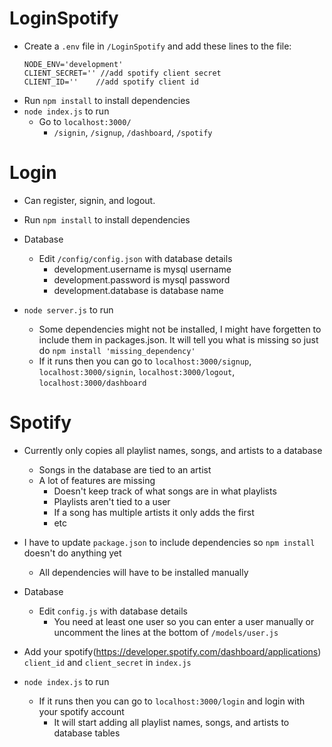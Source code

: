 # LoginSpotify

- Create a `.env` file in `/LoginSpotify` and add these lines to the file:
	```
	NODE_ENV='development'
	CLIENT_SECRET='' //add spotify client secret
	CLIENT_ID=''	//add spotify client id
	```
- Run `npm install` to install dependencies
- `node index.js` to run
	- Go to `localhost:3000/`
		- `/signin`, `/signup`, `/dashboard`, `/spotify`

# Login

- Can register, signin, and logout.

- Run `npm install` to install dependencies

- Database
	- Edit `/config/config.json` with database details
		- development.username is mysql username
		- development.password is mysql password
		- development.database is database name

- `node server.js` to run
	- Some dependencies might not be installed, I might have forgetten to include them in packages.json. It will tell you what is missing so just do `npm install 'missing_dependency'`
	- If it runs then you can go to `localhost:3000/signup`, `localhost:3000/signin`, `localhost:3000/logout`, `localhost:3000/dashboard`

# Spotify

- Currently only copies all playlist names, songs, and artists to a database
	- Songs in the database are tied to an artist
	- A lot of features are missing
		- Doesn't keep track of what songs are in what playlists
		- Playlists aren't tied to a user
		- If a song has multiple artists it only adds the first
		- etc

- I have to update `package.json` to include dependencies so `npm install` doesn't do anything yet
	- All dependencies will have to be installed manually

- Database
	- Edit `config.js` with database details
		- You need at least one user so you can enter a user manually or uncomment the lines at the bottom of `/models/user.js`

- Add your spotify(https://developer.spotify.com/dashboard/applications) `client_id` and `client_secret` in `index.js`

- `node index.js` to run
	- If it runs then you can go to `localhost:3000/login` and login with your spotify account
		- It will start adding all playlist names, songs, and artists to database tables
